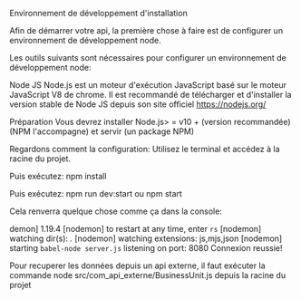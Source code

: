 Environnement de développement d'installation

Afin de démarrer votre api, la première chose à faire est de configurer un environnement de développement node.

Les outils suivants sont nécessaires pour configurer un environnement de développement node:

Node JS
Node.js est un moteur d'exécution JavaScript basé sur le moteur JavaScript V8 de chrome. Il est recommandé de télécharger et d'installer la version stable de Node JS depuis son site officiel https://nodejs.org/

Préparation
Vous devrez installer Node.js> = v10 + (version recommandée) (NPM l'accompagne) et servir (un package NPM)


Regardons comment la configuration:
Utilisez le terminal et accédez à la racine du projet.

Puis exécutez: npm install

Puis exécutez: npm run dev:start ou npm start

Cela renverra quelque chose comme ça dans la console:

demon] 1.19.4
[nodemon] to restart at any time, enter `rs`
[nodemon] watching dir(s): *.*
[nodemon] watching extensions: js,mjs,json
[nodemon] starting `babel-node server.js`
listening on port: 8080
Connexion reussie!

Pour recuperer les données depuis un api externe, il faut exécuter la commande  node src/com_api_externe/BusinessUnit.js  depuis la racine du projet
